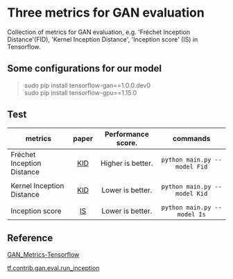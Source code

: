 # Three metrics for GAN evaluation
Collection of metrics for GAN evaluation, e.g. 'Fréchet Inception Distance'(FID), 'Kernel Inception Distance', 'Inception score' (IS) in Tensorflow.


## Some configurations for our model
>sudo pip install tensorflow-gan==1.0.0.dev0  
sudo pip install tensorflow-gpu==1.15.0


## Test
| metrics                    | paper                                   | Performance score. | commands                     |
| ----------                 | :-----------:                           | :-----------:      | :-----------:                |
| Fréchet Inception Distance |  [KID](https://arxiv.org/abs/1706.08500)| Higher is better.  | `python main.py --model Fid` |
|                            |                                         |                    |                              |
| Kernel Inception Distance  | [KID](https://arxiv.org/abs/1801.01401) | Lower is better.   | `python main.py --model Kid` |
|                            |                                         |                    |                              |
| Inception score            | [IS](https://arxiv.org/abs/1606.03498)  | Lower is better.   | `python main.py --model Is`  |


## Reference
[GAN_Metrics-Tensorflow](https://github.com/hwalsuklee/tensorflow-generative-model-collections)  

[tf.contrib.gan.eval.run_inception](https://docs.w3cub.com/tensorflow~python/tf/contrib/gan/eval/run_inception/)

